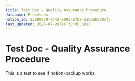 ```yaml
---
title: Test Doc - Quality Assurance Procedure
database: Processes
notion_id: 23880979-7b42-800a-87b2-e160db9d0cf3
last_updated: 2025-07-28T16:38:05.891Z
---
```


# Test Doc - Quality Assurance Procedure


This is a test to see if notion-backup works

